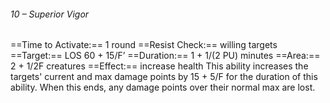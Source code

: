 ###### 10 – Superior Vigor
==Time to Activate:== 1 round
==Resist Check:== willing targets
==Target:== LOS 60 + 15/F’
==Duration:== 1 + 1/(2 PU) minutes
==Area:== 2 + 1/2F creatures
==Effect:== increase health
This ability increases the targets' current and max damage points by 15 + 5/F for the duration of this ability. When this ends, any damage points over their normal max are lost.
